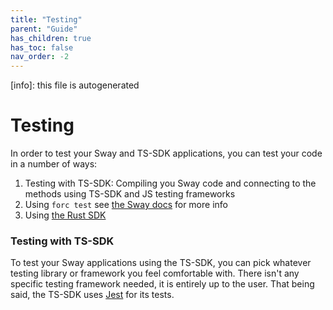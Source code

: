 ```yaml
---
title: "Testing"
parent: "Guide"
has_children: true
has_toc: false
nav_order: -2
---
```


[info]: this file is autogenerated
# Testing

In order to test your Sway and TS-SDK applications, you can test your code in a number of ways:

1. Testing with TS-SDK: Compiling you Sway code and connecting to the methods using TS-SDK and JS testing frameworks
2. Using `forc test` see [the Sway docs](https://fuellabs.github.io/sway/v{{site.data.versions.sway}}/forc/commands/forc_test.html) for more info
3. Using [the Rust SDK](https://fuellabs.github.io/fuels-rs/v0.31.1/testing/index.html)

### Testing with TS-SDK

To test your Sway applications using the TS-SDK, you can pick whatever testing library or framework you feel comfortable with. There isn't any specific testing framework needed, it is entirely up to the user. That being said, the TS-SDK uses [Jest](https://jestjs.io/) for its tests.
